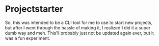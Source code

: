 # Projectstarter

So, this was intended to be a CLI tool for me to use to start new projects, but after I went through the hassle of making it, I realized I did it a super dumb way and meh. This'll probably just not be updated again ever, but it was a fun experiment.

